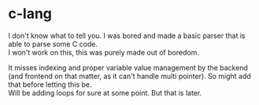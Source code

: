 # c-lang
I don't know what to tell you. I was bored and made a basic parser that is able to parse some C code.  
I won't work on this, this was purely made out of boredom.

It misses indexing and proper variable value management by the backend (and frontend on that matter, as it can't handle multi pointer). So might add that before letting this be.  
Will be adding loops for sure at some point. But that is later.